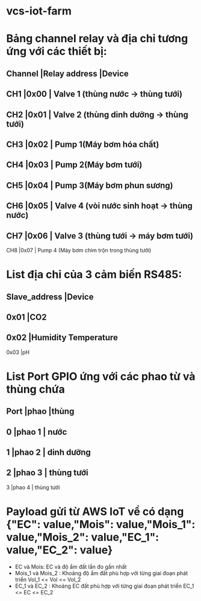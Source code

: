 # vcs-iot-farm
# Bảng channel relay và địa chỉ tương ứng với các thiết bị:
Channel	|Relay address	|Device
------------------------------------------------
CH1	    |0x00		    | Valve 1 (thùng nước -> thùng tưới)
------------------------------------------------
CH2	    |0x01		    | Valve 2 (thùng dinh dưỡng -> thùng tưới)
------------------------------------------------
CH3	    |0x02		    | Pump 1(Máy bơm hóa chất)
------------------------------------------------
CH4	    |0x03		    | Pump 2(Máy bơm tưới)
------------------------------------------------
CH5	    |0x04		    | Pump 3(Máy bơm phun sương)
------------------------------------------------
CH6	    |0x05		    | Valve 4 (vòi nước sinh hoạt -> thùng nước)
------------------------------------------------
CH7	    |0x06		    | Valve 3 (thùng tưới -> máy bơm tưới)
------------------------------------------------
CH8 	|0x07		    | Pump 4 (Máy bơm chìm trộn trong thùng tưới)

# List địa chỉ của 3 cảm biến RS485:
Slave_address	|Device
-------------------------------------
0x01		    |CO2
-------------------------------------
0x02	    	|Humidity Temperature 
-------------------------------------
0x03	    	|pH

# List Port GPIO ứng với các phao từ và thùng chứa
Port    |phao   |thùng
--------------------------
0       |phao 1 | nước
--------------------------
1       |phao 2 | dinh dưỡng
--------------------------
2       |phao 3 | thùng tưới
--------------------------
3       |phao 4 | thùng tưới

# Payload gửi từ AWS IoT về có dạng {"EC": value,"Mois": value,"Mois_1": value,"Mois_2": value,"EC_1": value,"EC_2": value}
- EC và Mois: EC và độ ẩm đất lần đo gần nhất
- Mois_1 và Mois_2 : Khoảng độ ẩm đất phù hợp với từng giai đoạn phát triển Vol_1 <= Vol <= Vol_2
- EC_1 và EC_2 : Khoảng EC đất phù hợp với từng giai đoạn phát triển EC_1 <= EC <= EC_2